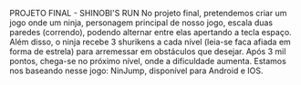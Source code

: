 PROJETO FINAL - SHINOBI'S RUN
No projeto final, pretendemos criar um jogo onde um ninja, personagem principal de nosso jogo, escala duas paredes (correndo), podendo alternar entre elas apertando a tecla espaço.
Além disso, o ninja recebe 3 shurikens a cada nível (leia-se faca afiada em forma de estrela) para arremessar em obstáculos que desejar.
Após 3 mil pontos, chega-se no próximo nível, onde a dificuldade aumenta.
Estamos nos baseando nesse jogo: NinJump, disponível para Android e IOS.

